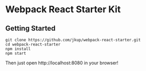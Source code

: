# Webpack React Starter Kit

## Getting Started

    git clone https://github.com/jkup/webpack-react-starter.git
    cd webpack-react-starter
    npm install
    npm start

Then just open http://localhost:8080 in your browser!
